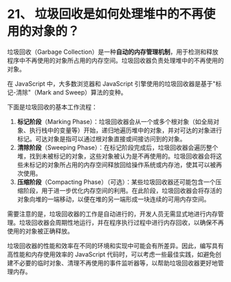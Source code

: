 # 21、 垃圾回收是如何处理堆中的不再使用的对象的？

垃圾回收（Garbage Collection）是一种**自动的内存管理机制**，用于检测和释放程序中不再使用的对象所占用的内存空间。垃圾回收器负责处理堆中的不再使用的对象。

在 JavaScript 中，大多数浏览器和 JavaScript 引擎使用的垃圾回收器是基于"标记-清除"（Mark and Sweep）算法的变种。

下面是垃圾回收的基本工作流程：

1. **标记阶段**（Marking Phase）：垃圾回收器会从一个或多个根对象（如全局对象、执行栈中的变量等）开始，递归地遍历堆中的对象，并对可达的对象进行标记。可达对象是指可以通过根对象直接或间接访问到的对象。
2. **清除阶段**（Sweeping Phase）：在标记阶段完成后，垃圾回收器会遍历整个堆，找到未被标记的对象，这些对象被认为是不再使用的。垃圾回收器会将这些未标记的对象所占用的内存空间释放回给操作系统或内存池，使其可以被再次使用。
3. **压缩阶段**（Compacting Phase）（可选）：某些垃圾回收器还可能包含一个压缩阶段，用于进一步优化内存空间的利用。在此阶段，垃圾回收器会将存活的对象向堆的一端移动，以便在堆的另一端形成一块连续的可用内存空间。

需要注意的是，垃圾回收器的工作是自动进行的，开发人员无需显式地进行内存管理。垃圾回收器会周期性地运行，并在程序执行过程中进行内存回收，以确保不再使用的对象被正确释放。

垃圾回收器的性能和效率在不同的环境和实现中可能会有所差异。因此，编写具有高性能和内存使用效率的 JavaScript 代码时，可以考虑一些最佳实践，如避免创建不必要的临时对象、清理不再使用的事件监听器等，以帮助垃圾回收器更好地管理内存。
